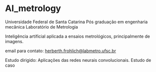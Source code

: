 # AI_metrology

Universidade Federal de Santa Catarina
Pós graduação em engenharia mecânica
Laboratório de Metrologia

Inteligência artificial aplicada a ensaios metrológicos, principalmente de imagens.

email para contato: herberth.frohlich@labmetro.ufsc.br



Estudo dirigido: Aplicações das redes neurais convolucionais. Estudo de caso

